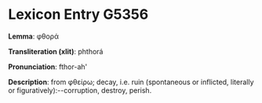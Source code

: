 # Lexicon Entry G5356

**Lemma**: φθορά

**Transliteration (xlit)**: phthorá

**Pronunciation**: fthor-ah'

**Description**:
from φθείρω; decay, i.e. ruin (spontaneous or inflicted, literally or figuratively):--corruption, destroy, perish.
